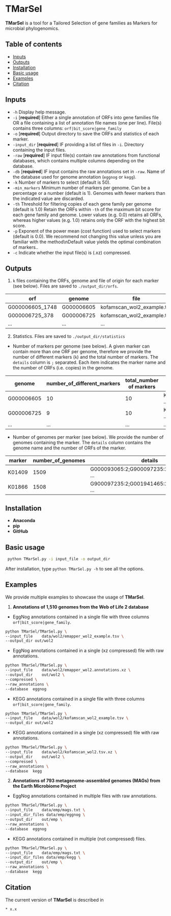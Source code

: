 # TMarSel

**TMarSel** is a tool for a Tailored Selection of gene families as Markers for microbial phylogenomics.

## Table of contents

- [Inputs](#inputs)
- [Outputs](#outputs)
- [Installation](#installation)
- [Basic usage](#basic-usage)
- [Examples](#examples)
- [Citation](#citation)

## Inputs

* `-h` Display help message.
* `-i` [**required**] Either a single annotation of ORFs into gene families file OR a file containing a list of annotation file names (one per line). File(s) contains three columns: `orf|bit_score|gene_family`
* `-o` [**required**] Output directory to save the ORFs and statistics of each marker.
* `-input_dir` [**required**] IF providing a list of files in `-i`. Directory containing the input files.
* `-raw` [**required**] IF input file(s) contain raw annotations from functional databases, which contains multiple columns depending on the database.
* `-db` [**required**] IF input contains the raw annotations set in `-raw`. Name of the database used for genome annotation (`eggnog` or `kegg`).
* `-k` Number of markers to select (default is 50).
* `-min_markers` Minimum number of markers per genome. Can be a percentage or a number (default is 1). Genomes with fewer markers than the indicated value are discarded.
* `-th` Threshold for filtering copies of each gene family per genome (default is 1.0) Retain the ORFs within `-th` of the maximum bit score for each gene family and genome. Lower values (e.g. 0.0) retains all ORFs, whereas higher values (e.g. 1.0) retains only the ORF with the highest bit score.
* `-p` Exponent of the power mean (cost function) used to select markers (default is 0.0). We recommend not changing this value unless you are familiar with the method\nDefault value yields the optimal combination of markers..
* `-c` Indicate whether the input file(s) is (.xz) compressed.

## Outputs

1. `k` files containing the ORFs, genome and file of origin for each marker (see below). Files are saved to `./output_dir/orfs`. 

| orf | genome | file |
| --- | --- | --- |
| G000006605_1748 | G000006605 | kofamscan_wol2_example.tsv |
| G000006725_378 | G000006725 | kofamscan_wol2_example.tsv |
| ... | ... | ... |

2. Statistics. Files are saved to `./output_dir/statistics`

* Number of markers per genome (see below). A given marker can contain more than one ORF per genome, therefore we provide the number of different markers (`k`) and the total number of markers. The `details` column is `;` separated. Each item indicates the marker name and the number of ORFs (i.e. copies) in the genome.

| genome | number_of_different_markers | total_number of markers | details |
| --- | --- | --- | --- |
| G000006605 | 10 | 10 | K01889:1;K01866:1;K01872:1; ... |
| G000006725 | 9 | 10 | K02358:2;K01872:1;K01866:1; ... |
| ... | ... | ... | ... |

* Number of genomes per marker (see below). We provide the number of genomes containing the marker. The `details` column contains the genome name and the number of ORFs of the marker.

| marker | number_of_genomes | details |
| --- | --- | --- |
| K01409 | 1509 | G000093065:2;G900097235:2;G002074035:2; ... |
| K01866 | 1508 | G900097235:2;G001941465:2;G000006605:1; ... |

## Installation

* **Anaconda**
* **pip**
* **GitHub**

## Basic usage

```bash
 python TMarSel.py -i input_file -o output_dir
```

After installation, type `python TMarSel.py -h` to see all the options.

## Examples

We provide multiple examples to showcase the usage of **TMarSel**.

1. **Annotations of 1,510 genomes from the Web of Life 2 database**

* EggNog annotations contained in a single file with three columns `orf|bit_score|gene_family`.

```bash
python TMarSel/TMarSel.py \
--input_file    data/wol2/emapper_wol2_example.tsv \
--output_dir out/wol2 
```

* EggNog annotations contained in a single (xz compressed) file with raw annotations.

```bash
python TMarSel/TMarSel.py \
--input_file    data/wol2/emapper_wol2.annotations.xz \
--output_dir    out/wol2 \
--compressed \
--raw_annotations \
--database  eggnog
```
* KEGG annotations contained in a single file with three columns `orf|bit_score|gene_family`.

```bash
python TMarSel/TMarSel.py \
--input_file    data/wol2/kofamscan_wol2_example.tsv \
--output_dir out/wol2 
```
* KEGG annotations contained in a single (xz compressed) file with raw annotations.

```bash
python TMarSel/TMarSel.py \
--input_file    data/wol2/kofamscan_wol2.tsv.xz \
--output_dir    out/wol2 \
--compressed \
--raw_annotations \
--database  kegg
```

2. **Annotations of 793 metagenome-assembled genomes (MAGs) from the Earth Microbiome Project**

* EggNog annotations contained in multiple files with raw annotations.

```bash
python TMarSel/TMarSel.py \
--input_file    data/emp/mags.txt \
--input_dir_files data/emp/eggnog \
--output_dir    out/emp \
--raw_annotations \
--database  eggnog
```

* KEGG annotations contained in multiple (not compressed) files.

```bash
python TMarSel/TMarSel.py \
--input_file    data/emp/mags.txt \
--input_dir_files data/emp/kegg \
--output_dir    out/emp \
--raw_annotations \
--database  kegg
```


## Citation

The current version of **TMarSel** is described in 

    * x.x
